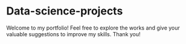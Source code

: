 # Data-science-projects
Welcome to my portfolio! Feel free to explore the works and give your valuable suggestions to improve my skills.
Thank you!

